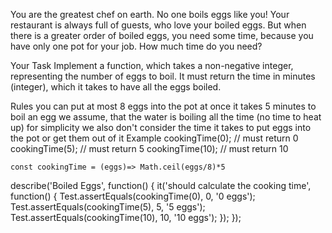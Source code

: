 You are the greatest chef on earth. No one boils eggs like you! Your restaurant is always full of guests, who love your boiled eggs. But when there is a greater order of boiled eggs, you need some time, because you have only one pot for your job. How much time do you need?

Your Task
Implement a function, which takes a non-negative integer, representing the number of eggs to boil. It must return the time in minutes (integer), which it takes to have all the eggs boiled.

Rules
you can put at most 8 eggs into the pot at once
it takes 5 minutes to boil an egg
we assume, that the water is boiling all the time (no time to heat up)
for simplicity we also don't consider the time it takes to put eggs into the pot or get them out of it
Example
cookingTime(0); // must return 0
cookingTime(5); // must return 5
cookingTime(10); // must return 10
```
const cookingTime = (eggs)=> Math.ceil(eggs/8)*5
```
describe('Boiled Eggs', function() {
  it('should calculate the cooking time', function() {
    Test.assertEquals(cookingTime(0), 0, '0 eggs');
    Test.assertEquals(cookingTime(5), 5, '5 eggs');
    Test.assertEquals(cookingTime(10), 10, '10 eggs');
  });
});
